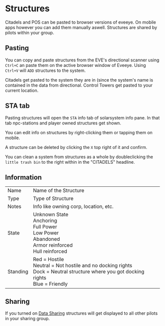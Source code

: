 # Structures
Citadels and POS can be pasted to browser versions of eveeye. On mobile apps however you can add them manually aswell. Structures are shared by pilots within your group.

## Pasting
You can copy and paste structures from the EVE's directional scanner using `Ctrl+C` an paste them on the active browser window of Eveeye.
Using `Ctrl+V` will `ADD` structures to the system.
   
Citadels get pasted to the system they are in (since the system's name is contained in the data from directional. Control Towers get pasted to your current location. 

## STA tab
Pasting structures will open the `STA` info tab of solarsystem info pane. In that tab npc-stations and player owned structures get shown. 

You can edit info on structures by right-clicking them or tapping them on mobile.
               
A structure can be deleted by clicking the `X` top right of it and confirm.

You can clean a system from structures as a whole by doubleclicking the `little trash bin` to the right within in the "CITADELS" headline.

## Information
|  |  |
|--|--|
| Name | Name of the Structure |
| Type|  Type of Structure |
| Notes| Info like owning corp, location, etc. |
| State	| Unknown State<br>Anchoring<br>Full Power<br>Low Power<br>Abandoned<br>Armor reinforced<br>Hull reinforced<br> |
| Standing| Red = Hostile<br>Neutral = Not hostile and no docking rights<br>Dock = Neutral structure where you got docking rights<br>Blue = Friendly |


## Sharing
If you turned on [Data Sharing](https://eveeye.readthedocs.io/en/latest/sharing/cloud/) structures will get displayed to all other pilots in your sharing group.
<!--stackedit_data:
eyJoaXN0b3J5IjpbMjA0ODM5OTU4NCwtMTg5ODgzNjQ1NCwtNj
E0NTE2NzI3LC05OTM2NzMzOTcsLTU1MjU3MjI0OV19
-->
